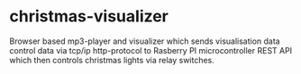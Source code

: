 # christmas-visualizer

Browser based mp3-player and visualizer which sends visualisation data control data via tcp/ip http-protocol to Rasberry PI microcontroller REST API which then controls christmas lights via relay switches.
